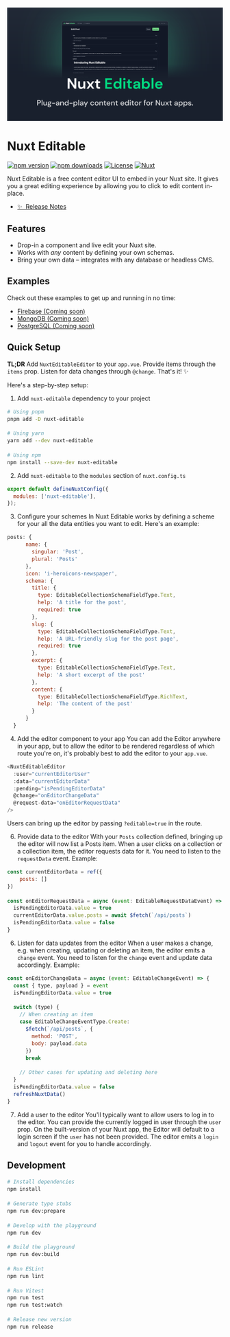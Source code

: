 [![Nuxt Editable Banner](./.github/assets/banner.svg)](https://nuxt-editable.nickvandenberg.dev)

# Nuxt Editable

[![npm version][npm-version-src]][npm-version-href]
[![npm downloads][npm-downloads-src]][npm-downloads-href]
[![License][license-src]][license-href]
[![Nuxt][nuxt-src]][nuxt-href]

Nuxt Editable is a free content editor UI to embed in your Nuxt site. It gives you a great editing experience by allowing you to click to edit content in-place.

- [✨ &nbsp;Release Notes](/CHANGELOG.md)
  <!-- - [🏀 Online playground](https://stackblitz.com/github/nvdb31/nuxt-editable?file=playground%2Fapp.vue) -->
  <!-- - [📖 &nbsp;Documentation](https://example.com) -->

## Features

- Drop-in a component and live edit your Nuxt site.
- Works with _any_ content by defining your own schemas.
- Bring your own data – integrates with any database or headless CMS.

## Examples
Check out these examples to get up and running in no time:

- [Firebase (Coming soon)](#)
- [MongoDB (Coming soon)](#)
- [PostgreSQL (Coming soon)](#)

## Quick Setup

**TL;DR** Add `NuxtEditableEditor` to your `app.vue`. Provide items through the `items` prop. Listen for data changes through `@change`. That's it! ✨

Here's a step-by-step setup:

1. Add `nuxt-editable` dependency to your project

```bash
# Using pnpm
pnpm add -D nuxt-editable

# Using yarn
yarn add --dev nuxt-editable

# Using npm
npm install --save-dev nuxt-editable
```

2. Add `nuxt-editable` to the `modules` section of `nuxt.config.ts`

```js
export default defineNuxtConfig({
  modules: ['nuxt-editable'],
});
```
3. Configure your schemes
In Nuxt Editable works by defining a scheme for your all the data entities you want to edit. Here's an example:

```js
posts: {
      name: {
        singular: 'Post',
        plural: 'Posts'
      },
      icon: 'i-heroicons-newspaper',
      schema: {
        title: {
          type: EditableCollectionSchemaFieldType.Text,
          help: 'A title for the post',
          required: true
        },
        slug: {
          type: EditableCollectionSchemaFieldType.Text,
          help: 'A URL-friendly slug for the post page',
          required: true
        },
        excerpt: {
          type: EditableCollectionSchemaFieldType.Text,
          help: 'A short excerpt of the post'
        },
        content: {
          type: EditableCollectionSchemaFieldType.RichText,
          help: 'The content of the post'
        }
      }
  }
```

4. Add the editor component to your app
You can add the Editor anywhere in your app, but to allow the editor to be rendered regardless of which route you're on, it's probably best to add the editor to your `app.vue`.

```js
<NuxtEditableEditor
  :user="currentEditorUser"
  :data="currentEditorData"
  :pending="isPendingEditorData"
  @change="onEditorChangeData"
  @request-data="onEditorRequestData"
/>
```

Users can bring up the editor by passing `?editable=true` in the route.

6. Provide data to the editor
With your `Posts` collection defined, bringing up the editor will now list a Posts item. When a user clicks on a collection or a collection item, the editor requests data for it. You need to listen to the `requestData` event. Example:

```js
const currentEditorData = ref({
    posts: []
})

const onEditorRequestData = async (event: EditableRequestDataEvent) => {
  isPendingEditorData.value = true
  currentEditorData.value.posts = await $fetch(`/api/posts`)
  isPendingEditorData.value = false
}
```

6. Listen for data updates from the editor
When a user makes a change, e.g. when creating, updating or deleting an item, the editor emits a `change` event. You need to listen for the `change` event and update data accordingly. Example:

```js
const onEditorChangeData = async (event: EditableChangeEvent) => {
  const { type, payload } = event
  isPendingEditorData.value = true

  switch (type) {
    // When creating an item
    case EditableChangeEventType.Create:
      $fetch(`/api/posts`, {
        method: 'POST',
        body: payload.data
      })
      break

    // Other cases for updating and deleting here
  }
  isPendingEditorData.value = false
  refreshNuxtData()
}
```

7. Add a user to the editor
You'll typically want to allow users to log in to the editor. You can provide the currently logged in user through the `user` prop. On the built-version of your Nuxt app, the Editor will default to a login screen if the `user` has not been provided. The editor emits a `login` and `logout` event for you to handle accordingly.

## Development

```bash
# Install dependencies
npm install

# Generate type stubs
npm run dev:prepare

# Develop with the playground
npm run dev

# Build the playground
npm run dev:build

# Run ESLint
npm run lint

# Run Vitest
npm run test
npm run test:watch

# Release new version
npm run release
```

<!-- Badges -->

[npm-version-src]: https://img.shields.io/npm/v/nuxt-editable/latest.svg?style=flat&colorA=020420&colorB=00DC82
[npm-version-href]: https://npmjs.com/package/nuxt-editable
[npm-downloads-src]: https://img.shields.io/npm/dm/nuxt-editable.svg?style=flat&colorA=020420&colorB=00DC82
[npm-downloads-href]: https://npmjs.com/package/nuxt-editable
[license-src]: https://img.shields.io/npm/l/nuxt-editable.svg?style=flat&colorA=020420&colorB=00DC82
[license-href]: https://npmjs.com/package/nuxt-editable
[nuxt-src]: https://img.shields.io/badge/Nuxt-020420?logo=nuxt.js
[nuxt-href]: https://nuxt.com

